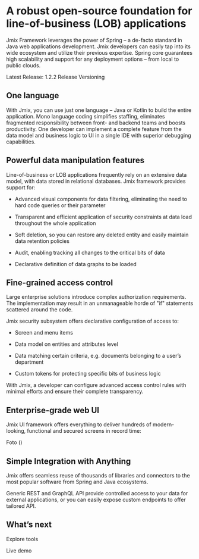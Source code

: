 # A robust open-source foundation for line-of-business (LOB) applications
Jmix Framework leverages the power of Spring – a de-facto standard in Java web applications development. Jmix developers can easily tap into its wide ecosystem and utilize their previous expertise. Spring core guarantees high scalability and support for any deployment options – from local to public clouds.

Latest Release: 1.2.2
Release Versioning

## One language
With Jmix, you can use just one language – Java or Kotlin to build the entire application. Mono language coding simplifies staffing, eliminates fragmented responsibility between front- and backend teams and boosts productivity. One developer can implement a complete feature from the data model and business logic to UI in a single IDE with superior debugging capabilities.

## Powerful data manipulation features
Line-of-business or LOB applications frequently rely on an extensive data model, with data stored in relational databases. Jmix framework provides support for:

- Advanced visual components for data filtering, eliminating the need to hard code queries or their parameter

- Transparent and efficient application of security constraints at data load throughout the whole application

- Soft deletion, so you can restore any deleted entity and easily maintain data retention policies

- Audit, enabling tracking all changes to the critical bits of data

- Declarative definition of data graphs to be loaded

## Fine-grained access control
Large enterprise solutions introduce complex authorization requirements. The implementation may result in an unmanageable horde of "if" statements scattered around the code.

Jmix security subsystem offers declarative configuration of access to:

- Screen and menu items

- Data model on entities and attributes level

- Data matching certain criteria, e.g. documents belonging to a user’s department

- Custom tokens for protecting specific bits of business logic

With Jmix, a developer can configure advanced access control rules with minimal efforts and ensure their complete transparency.

## Enterprise-grade web UI
Jmix UI framework offers everything to deliver hundreds of modern-looking, functional and secured screens in record time:

Foto ()

## Simple Integration with Anything

Jmix offers seamless reuse of thousands of libraries and connectors to the most popular software from Spring and Java ecosystems.

Generic REST and GraphQL API provide controlled access to your data for external applications, or you can easily expose custom endpoints to offer tailored API.

## What’s next

Explore tools

Live demo

